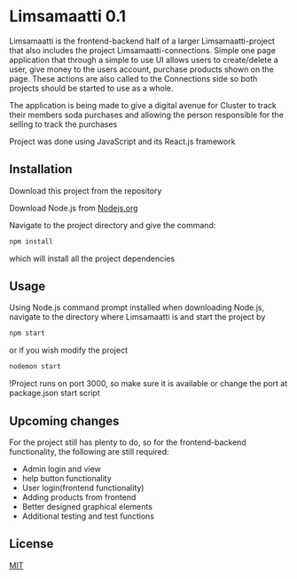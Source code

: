 # Limsamaatti 0.1

Limsamaatti is the frontend-backend half of a larger Limsamaatti-project that also includes the project Limsamaatti-connections. Simple one page application that through a simple to use UI allows users to create/delete a user, give money to the users account, purchase products shown on the page. These actions are also called to the Connections side so both projects should be started to use as a whole.

The application is being made to give a digital avenue for Cluster to track their members soda purchases and allowing the person responsible for the selling to track the purchases 

Project was done using JavaScript and its React.js framework

## Installation

Download this project from the repository

Download Node.js from [Nodejs.org](https://nodejs.org/en/download/)

Navigate to the project directory and give the command:
```bash
npm install
```
which will install all the project dependencies

## Usage
Using Node.js command prompt installed when downloading Node.js, navigate to the directory where Limsamaatti is and start the project by 
```node.js
npm start

```
or if you wish modify the project
```node.js
nodemon start

```
!Project runs on port 3000, so make sure it is available or change the port at package.json start script

## Upcoming changes
For the project still has plenty to do, so for the frontend-backend functionality, the following are still required:
- Admin login and view
- help button functionality
- User login(frontend functionality)
- Adding products from frontend
- Better designed graphical elements
- Additional testing and test functions

## License

[MIT](https://choosealicense.com/licenses/mit/)
